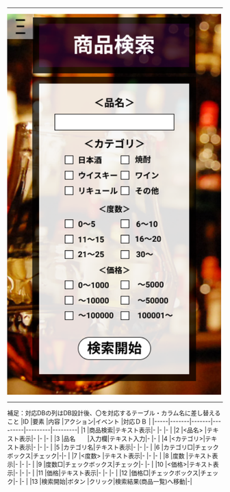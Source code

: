 *****
<img src="../img/kennsaku.png" width=500>

*****

補足：対応DBの列はDB設計後、〇を対応するテーブル・カラム名に差し替えること
|ID   |要素   |内容   |アクション|イベント |対応ＤＢ |
|-----|-------|-------|---------|---------|---------|
|1    |商品検索|テキスト表示|-     |-        |-        |
|2    |<品名> |テキスト表示|-     |-       |-        |
|3    |品名　　|入力欄|テキスト入力|-      |-       |
|4    |<カテゴリ>|テキスト表示|-   |-      |-        |
|5    |カテゴリ名|テキスト表示|-   |-      |-        |
|6    |カテゴリ□|チェックボックス|チェック|-|-      |
|7    |<度数> |テキスト表示|-     |-       |-       |
|8    |度数 |テキスト表示|-      |-        |-        |
|9    |度数□|チェックボックス|チェック|-   |-        |
|10   |<価格>|テキスト表示|-    |-         |-        |
|11   |価格|テキスト表示|-      |-        |-         |
|12   |価格□|チェックボックス|チェック|-  |-         |
|13   |検索開始|ボタン |クリック|検索結果(商品一覧)へ移動|-|
